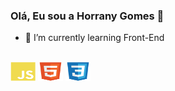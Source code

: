 ### Olá, Eu sou a Horrany Gomes 👋

- 🌱 I’m currently learning Front-End


<div style="display: inline_block"><br>
  <img align="center" alt="Horrany-Js" height="30" width="40" src="https://raw.githubusercontent.com/devicons/devicon/master/icons/javascript/javascript-plain.svg">
  
  <img align="center" alt="Horrany-HTML" height="30" width="40" src="https://raw.githubusercontent.com/devicons/devicon/master/icons/html5/html5-original.svg">
  <img align="center" alt="Horrany-CSS" height="30" width="40" src="https://raw.githubusercontent.com/devicons/devicon/master/icons/css3/css3-original.svg">
 
</div>



